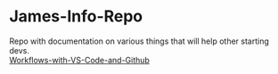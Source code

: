# James-Info-Repo
Repo with documentation on various things that will help other starting devs.\
[Workflows-with-VS-Code-and-Github](Workflows-with-VS-Code-and-Github.md)
